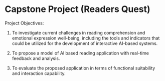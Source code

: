 # Capstone Project (Readers Quest)

Project Objectives:

1. To investigate current challenges in reading comprehension and emotional expression well-being, including the tools and indicators that could be utilized for the development of interactive AI-based systems.

2. To propose a model of Al based reading application with real-time feedback and analysis.

3. To evaluate the proposed application in terms of functional suitability and interaction capability.
